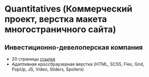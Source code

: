 # Quantitatives (Коммерческий проект, верстка макета многостраничного сайта)
## Инвестиционно-девелоперская компания
- 20 страницы [ссылка](https://tony-kush.github.io/quantitatives-dashboard/)
- Адаптивная кроссбраузерная верстка (HTML, SCSS, Flex, Grid, PopUp, JS, Video, Sliders, Spollers)
